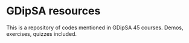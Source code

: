 # GDipSA resources

This is a repository of codes mentioned in GDipSA 45 courses. Demos, exercises, quizzes included.
